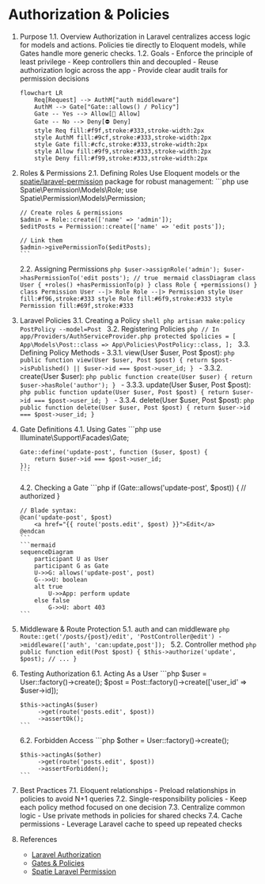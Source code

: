 # Authorization & Policies

1. Purpose
   1.1. Overview
       Authorization in Laravel centralizes access logic for models and actions. Policies tie directly to Eloquent models, while Gates handle more generic checks.
   1.2. Goals
       - Enforce the principle of least privilege
       - Keep controllers thin and decoupled
       - Reuse authorization logic across the app
       - Provide clear audit trails for permission decisions

   ```mermaid
   flowchart LR
       Req[Request] --> AuthM["auth middleware"]
       AuthM --> Gate["Gate::allows() / Policy"]
       Gate -- Yes --> Allow[🎉 Allow]
       Gate -- No --> Deny[⛔ Deny]
       style Req fill:#f9f,stroke:#333,stroke-width:2px
       style AuthM fill:#9cf,stroke:#333,stroke-width:2px
       style Gate fill:#cfc,stroke:#333,stroke-width:2px
       style Allow fill:#9f9,stroke:#333,stroke-width:2px
       style Deny fill:#f99,stroke:#333,stroke-width:2px
   ```

2. Roles & Permissions
   2.1. Defining Roles
       Use Eloquent models or the [spatie/laravel-permission](https://github.com/spatie/laravel-permission#readme) package for robust management:
       ```php
       use Spatie\Permission\Models\Role;
       use Spatie\Permission\Models\Permission;

       // Create roles & permissions
       $admin = Role::create(['name' => 'admin']);
       $editPosts = Permission::create(['name' => 'edit posts']);

       // Link them
       $admin->givePermissionTo($editPosts);
       ```

   2.2. Assigning Permissions
       ```php
       $user->assignRole('admin');
       $user->hasPermissionTo('edit posts'); // true
       ```
       ```mermaid
       classDiagram
           class User {
               +roles()
               +hasPermissionTo(p)
           }
           class Role {
               +permissions()
           }
           class Permission
           User --|> Role
           Role --|> Permission
           style User fill:#f96,stroke:#333
           style Role fill:#6f9,stroke:#333
           style Permission fill:#69f,stroke:#333
       ```

3. Laravel Policies
   3.1. Creating a Policy
       ```shell
       php artisan make:policy PostPolicy --model=Post
       ```
   3.2. Registering Policies
       ```php
       // In app/Providers/AuthServiceProvider.php
       protected $policies = [
           App\Models\Post::class => App\Policies\PostPolicy::class,
       ];
       ```
   3.3. Defining Policy Methods
       - 3.3.1. view(User $user, Post $post):
           ```php
           public function view(User $user, Post $post)
           {
               return $post->isPublished() || $user->id === $post->user_id;
           }
           ```
       - 3.3.2. create(User $user):
           ```php
           public function create(User $user)
           {
               return $user->hasRole('author');
           }
           ```
       - 3.3.3. update(User $user, Post $post):
           ```php
           public function update(User $user, Post $post)
           {
               return $user->id === $post->user_id;
           }
           ```
       - 3.3.4. delete(User $user, Post $post):
           ```php
           public function delete(User $user, Post $post)
           {
               return $user->id === $post->user_id;
           }
           ```

4. Gate Definitions
   4.1. Using Gates
       ```php
       use Illuminate\Support\Facades\Gate;

       Gate::define('update-post', function ($user, $post) {
           return $user->id === $post->user_id;
       });
       ```
   4.2. Checking a Gate
       ```php
       if (Gate::allows('update-post', $post)) {
           // authorized
       }

       // Blade syntax:
       @can('update-post', $post)
           <a href="{{ route('posts.edit', $post) }}">Edit</a>
       @endcan
       ```
       ```mermaid
       sequenceDiagram
           participant U as User
           participant G as Gate
           U->>G: allows('update-post', post)
           G-->>U: boolean
           alt true
               U->>App: perform update
           else false
               G->>U: abort 403
       ```

5. Middleware & Route Protection
   5.1. auth and can middleware
       ```php
       Route::get('/posts/{post}/edit', 'PostController@edit')
           ->middleware(['auth', 'can:update,post']);
       ```
   5.2. Controller method
       ```php
       public function edit(Post $post)
       {
           $this->authorize('update', $post);
           // ...
       }
       ```

6. Testing Authorization
   6.1. Acting As a User
       ```php
       $user = User::factory()->create();
       $post = Post::factory()->create(['user_id' => $user->id]);

       $this->actingAs($user)
            ->get(route('posts.edit', $post))
            ->assertOk();
       ```
   6.2. Forbidden Access
       ```php
       $other = User::factory()->create();

       $this->actingAs($other)
            ->get(route('posts.edit', $post))
            ->assertForbidden();
       ```

7. Best Practices
   7.1. Eloquent relationships
       - Preload relationships in policies to avoid N+1 queries
   7.2. Single-responsibility policies
       - Keep each policy method focused on one decision
   7.3. Centralize common logic
       - Use private methods in policies for shared checks
   7.4. Cache permissions
       - Leverage Laravel cache to speed up repeated checks

8. References
   - [Laravel Authorization](https://laravel.com/docs/authorization)
   - [Gates & Policies](https://laravel.com/docs/authorization#gates)
   - [Spatie Laravel Permission](https://github.com/spatie/laravel-permission#readme)

